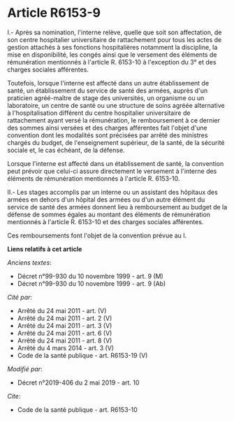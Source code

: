 # Article R6153-9

I.- Après sa nomination, l'interne relève, quelle que soit son affectation, de son centre hospitalier universitaire de
rattachement pour tous les actes de gestion attachés à ses fonctions hospitalières notamment la discipline, la mise en
disponibilité, les congés ainsi que le versement des éléments de rémunération mentionnés à l'article R. 6153-10 à l'exception
du 3° et des charges sociales afférentes.

Toutefois, lorsque l'interne est affecté dans un autre établissement de santé, un établissement du service de santé des
armées, auprès d'un praticien agréé-maître de stage des universités, un organisme ou un laboratoire, un centre de santé ou
une structure de soins agréée alternative à l'hospitalisation différent du centre hospitalier universitaire de rattachement
ayant versé la rémunération, le remboursement à ce dernier des sommes ainsi versées et des charges afférentes fait l'objet
d'une convention dont les modalités sont précisées par arrêté des ministres chargés du budget, de l'enseignement supérieur,
de la santé, de la sécurité sociale et, le cas échéant, de la défense.

Lorsque l'interne est affecté dans un établissement de santé, la convention peut prévoir que celui-ci assure directement le
versement à l'interne des éléments de rémunération mentionnés à l'article R. 6153-10.

II.- Les stages accomplis par un interne ou un assistant des hôpitaux des armées en dehors d'un hôpital des armées ou d'un
autre élément du service de santé des armées donnent lieu à remboursement au budget de la défense de sommes égales au montant
des éléments de rémunération mentionnés à l'article R. 6153-10 et des charges sociales afférentes.

Ces remboursements font l'objet de la convention prévue au I.

**Liens relatifs à cet article**

_Anciens textes_:

  - Décret n°99-930 du 10 novembre 1999 - art. 9 (M)
  - Décret n°99-930 du 10 novembre 1999 - art. 9 (Ab)

_Cité par_:

  - Arrêté du 24 mai 2011 - art. (V)
  - Arrêté du 24 mai 2011 - art. 2 (V)
  - Arrêté du 24 mai 2011 - art. 3 (V)
  - Arrêté du 24 mai 2011 - art. 6 (V)
  - Arrêté du 24 mai 2011 - art. 8 (V)
  - Arrêté du 4 mars 2014 - art. 3 (V)
  - Code de la santé publique - art. R6153-19 (V)

_Modifié par_:

  - Décret n°2019-406 du 2 mai 2019 - art. 10

_Cite_:

  - Code de la santé publique - art. R6153-10
